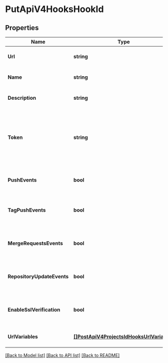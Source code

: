 # PutApiV4HooksHookId

## Properties
Name | Type | Description | Notes
------------ | ------------- | ------------- | -------------
**Url** | **string** | The URL to send the request to | [optional] [default to null]
**Name** | **string** | Name of the hook | [optional] [default to null]
**Description** | **string** | Description of the hook | [optional] [default to null]
**Token** | **string** | Secret token to validate received payloads; this isn&#39;t returned in the response | [optional] [default to null]
**PushEvents** | **bool** | When true, the hook fires on push events | [optional] [default to null]
**TagPushEvents** | **bool** | When true, the hook fires on new tags being pushed | [optional] [default to null]
**MergeRequestsEvents** | **bool** | Trigger hook on merge requests events | [optional] [default to null]
**RepositoryUpdateEvents** | **bool** | Trigger hook on repository update events | [optional] [default to null]
**EnableSslVerification** | **bool** | Do SSL verification when triggering the hook | [optional] [default to null]
**UrlVariables** | [**[]PostApiV4ProjectsIdHooksUrlVariables**](postApiV4ProjectsIdHooks_url_variables.md) | URL variables for interpolation | [optional] [default to null]

[[Back to Model list]](../README.md#documentation-for-models) [[Back to API list]](../README.md#documentation-for-api-endpoints) [[Back to README]](../README.md)



